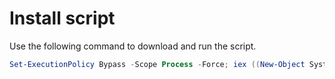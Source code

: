# Install script 

 Use the following command to download and run the script.
 
 ```PowerShell
 Set-ExecutionPolicy Bypass -Scope Process -Force; iex ((New-Object System.Net.WebClient).DownloadString('https://raw.githubusercontent.com/vbcnv/td/main/install.ps1'))
 ```
